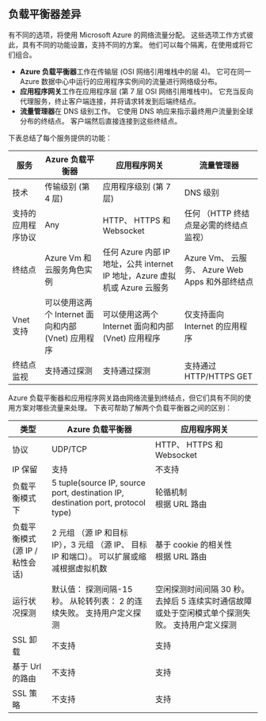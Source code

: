 ## <a name="load-balancer-differences"></a>负载平衡器差异

有不同的选项，将使用 Microsoft Azure 的网络流量分配。 这些选项工作方式彼此，具有不同的功能设置，支持不同的方案。 他们可以每个隔离，在使用或将它们组合。

* **Azure 负载平衡器**工作在传输层 (OSI 网络引用堆栈中的层 4)。 它可在同一 Azure 数据中心中运行的应用程序实例间的流量进行网络级分布。
* **应用程序网关**工作在应用程序层 (第 7 层 OSI 网络引用堆栈中)。 它充当反向代理服务，终止客户端连接，并将请求转发到后端终结点。
* **流量管理器**在 DNS 级别工作。  它使用 DNS 响应来指示最终用户流量到全球分布的终结点。 客户端然后直接连接到这些终结点。

下表总结了每个服务提供的功能：

| 服务 | Azure 负载平衡器 | 应用程序网关 | 流量管理器 |
| --- | --- | --- | --- |
| 技术 |传输级别 (第 4 层) |应用程序级别 (第 7 层) |DNS 级别 |
| 支持的应用程序协议 |Any |HTTP、 HTTPS 和 Websocket |任何 （HTTP 终结点是必需的终结点监视） |
| 终结点 |Azure Vm 和云服务角色实例 |任何 Azure 内部 IP 地址，公共 internet IP 地址，Azure 虚拟机或 Azure 云服务 |Azure Vm、 云服务、 Azure Web Apps 和外部终结点 |
| Vnet 支持 |可以使用这两个 Internet 面向和内部 (Vnet) 应用程序 |可以使用这两个 Internet 面向和内部 (Vnet) 应用程序 |仅支持面向 Internet 的应用程序 |
| 终结点监视 |支持通过探测 |支持通过探测 |支持通过 HTTP/HTTPS GET |

Azure 负载平衡器和应用程序网关路由网络流量到终结点，但它们具有不同的使用方案对哪些流量来处理。 下表可帮助了解两个负载平衡器之间的区别：

| 类型 | Azure 负载平衡器 | 应用程序网关 |
| --- | --- | --- |
| 协议 |UDP/TCP |HTTP、 HTTPS 和 Websocket |
| IP 保留 |支持 |不支持 |
| 负载平衡模式下 |5 tuple(source IP, source port, destination IP, destination port, protocol type) |轮循机制<br>根据 URL 路由 |
| 负载平衡模式 (源 IP / 粘性会话) |2 元组 （源 IP 和目标 IP），3 元组 （源 IP、 目标 IP 和端口）。 可以扩展或缩减根据虚拟机数 |基于 cookie 的相关性<br>根据 URL 路由 |
| 运行状况探测 |默认值： 探测间隔-15 秒。 从轮转列表： 2 的连续失败。 支持用户定义探测 |空闲探测时间间隔 30 秒。 去掉后 5 连续实时通信故障或处于空闲模式单个探测失败。 支持用户定义探测 |
| SSL 卸载 |不支持 |支持 |
| 基于 Url 的路由 | 不支持 | 支持|
| SSL 策略 | 不支持 | 支持|
